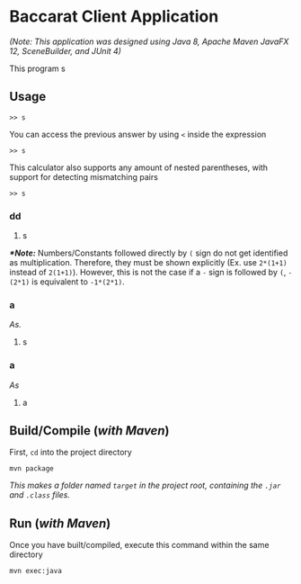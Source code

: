 # Baccarat Client Application

_(Note: This application was designed using Java 8, Apache Maven JavaFX 12, SceneBuilder, and JUnit 4)_

This program s 

## Usage

```
>> s
```

You can access the previous answer by using `<` inside the expression

```
>> s
```

This calculator also supports any amount of nested parentheses, with support for detecting mismatching pairs

```
>> s
```

### dd

1. s

**_\*Note:_** Numbers/Constants followed directly by `(` sign do not get identified as multiplication. Therefore, they must be shown explicitly (Ex. use `2*(1+1)` instead of `2(1+1)`). However, this is not the case if a `-` sign is followed by `(`, `-(2*1)` is equivalent to `-1*(2*1)`.

### a

_As._

1. s

### a

_As_

1. a

## Build/Compile (_with Maven_)

First, `cd` into the project directory

```
mvn package
```

_This makes a folder named `target` in the project root, containing the `.jar` and `.class` files._

## Run (_with Maven_)

Once you have built/compiled, execute this command within the same directory

```
mvn exec:java
```
